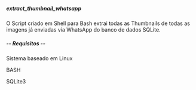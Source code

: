 ##### extract_thumbnail_whatsapp

O Script criado em Shell para Bash extrai todas as Thumbnails de todas as imagens já enviadas via WhatsApp do banco de dados SQLite.

##### -- Requisitos --

Sistema baseado em Linux

BASH

SQLite3
